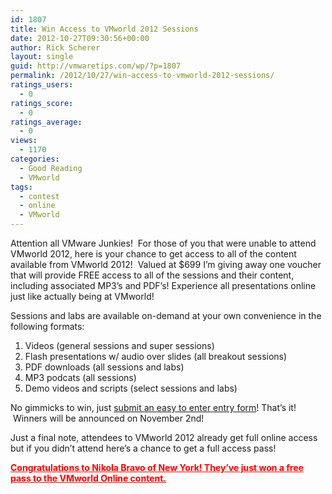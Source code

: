 ```yaml
---
id: 1807
title: Win Access to VMworld 2012 Sessions
date: 2012-10-27T09:30:56+00:00
author: Rick Scherer
layout: single
guid: http://vmwaretips.com/wp/?p=1807
permalink: /2012/10/27/win-access-to-vmworld-2012-sessions/
ratings_users:
  - 0
ratings_score:
  - 0
ratings_average:
  - 0
views:
  - 1170
categories:
  - Good Reading
  - VMworld
tags:
  - contest
  - online
  - VMworld
---
```

Attention all VMware Junkies!  For those of you that were unable to attend VMworld 2012, here is your chance to get access to all of the content available from VMworld 2012!  Valued at $699 I&#8217;m giving away one voucher that will provide FREE access to all of the sessions and their content, including associated MP3&#8217;s and PDF&#8217;s! Experience all presentations online just like actually being at VMworld!

Sessions and labs are available on-demand at your own convenience in the following formats:

  1. Videos (general sessions and super sessions)
  2. Flash presentations w/ audio over slides (all breakout sessions)
  3. PDF downloads (all sessions and labs)
  4. MP3 podcats (all sessions)
  5. Demo videos and scripts (select sessions and labs)

No gimmicks to win, just <a title="Enter to Win VMworld 2012 Online Access!" href="https://docs.google.com/spreadsheet/viewform?formkey=dHpEdllybVF1bXJTdnFiaHhnRTNoR1E6MA" target="_blank">submit an easy to enter entry form</a>! That&#8217;s it!  Winners will be announced on November 2nd!
  
Just a final note, attendees to VMworld 2012 already get full online access but if you didn&#8217;t attend here&#8217;s a chance to get a full access pass!

<span style="text-decoration: underline; color: #ff0000;"><strong><span style="text-decoration: underline;">Congratulations to Nikola Bravo of New York! They&#8217;ve just won a free pass to the VMworld Online content.</span></strong></span>